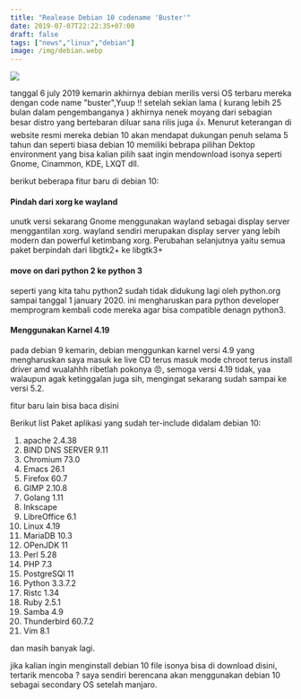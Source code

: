 ```yaml
---
title: "Realease Debian 10 codename 'Buster'"
date: 2019-07-07T22:22:35+07:00
draft: false
tags: ["news","linux","debian"]
image: /img/debian.webp
---
```


<img src="/img/debian.webp" class="content-img">




tanggal 6 july 2019 kemarin akhirnya debian  merilis versi OS terbaru mereka dengan code name "buster",Yuup !! setelah sekian lama ( kurang lebih 25 bulan dalam pengembanganya ) akhirnya nenek moyang dari sebagian besar distro yang bertebaran diluar sana rilis juga 👍. Menurut keterangan di website resmi mereka debian 10 akan mendapat dukungan penuh selama 5 tahun dan seperti biasa debian 10 memiliki bebrapa pilihan Dektop environment yang bisa kalian pilih saat ingin mendownload isonya seperti Gnome, Cinammon, KDE, LXQT dll.

berikut beberapa fitur baru di debian 10:

#### Pindah dari xorg ke wayland
unutk versi sekarang Gnome menggunakan wayland sebagai display server menggantilan xorg. wayland sendiri merupakan display server yang lebih modern dan powerful ketimbang xorg. Perubahan selanjutnya yaitu  semua paket berpindah dari libgtk2+ ke  libgtk3+ 

#### move on dari python 2 ke python 3
seperti yang kita tahu python2 sudah tidak didukung lagi oleh python.org sampai tanggal 1 january 2020. ini mengharuskan para python developer memprogram kembali code mereka agar bisa compatible denagn python3.

#### Menggunakan Karnel 4.19
pada debian 9 kemarin, debian menggunkan karnel versi 4.9 yang mengharuskan saya masuk ke live CD terus masuk mode chroot terus install driver amd wualahhh ribetlah pokonya 😠, semoga versi 4.19 tidak, yaa walaupun agak ketinggalan juga sih, mengingat sekarang sudah sampai ke versi 5.2.

fitur baru lain bisa baca disini

Berikut list Paket aplikasi yang sudah ter-include didalam debian 10:

1. apache 2.4.38
2. BIND DNS SERVER 9.11
3. Chromium 73.0
4. Emacs 26.1
5. Firefox 60.7
6. GIMP 2.10.8
7. Golang 1.11
8. Inkscape
9. LibreOffice 6.1
10. Linux 4.19
11. MariaDB 10.3
12. OPenJDK 11
13. Perl 5.28
14. PHP 7.3
15. PostgreSQl 11
16. Python 3.3.7.2
17. Ristc 1.34
18. Ruby 2.5.1
19. Samba 4.9
20. Thunderbird 60.7.2
21. Vim 8.1

dan masih banyak lagi.

jika kalian ingin menginstall debian 10 file isonya bisa di download disini, tertarik mencoba ? saya sendiri berencana akan menggunakan debian 10 sebagai secondary OS setelah manjaro.


